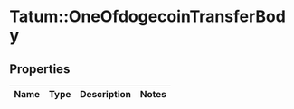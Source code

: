 # Tatum::OneOfdogecoinTransferBody

## Properties
Name | Type | Description | Notes
------------ | ------------- | ------------- | -------------

